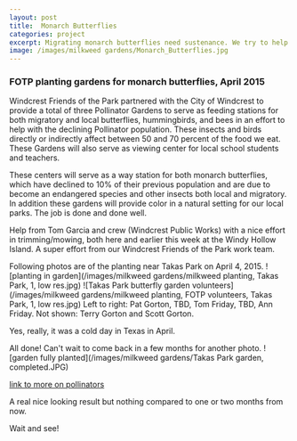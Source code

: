 ```yaml
---
layout: post
title:  Monarch Butterflies
categories: project
excerpt: Migrating monarch butterflies need sustenance. We try to help by planting milkweed gardens.
image: /images/milkweed gardens/Monarch_Butterflies.jpg
---
```


### FOTP planting gardens for monarch butterflies, April 2015

   Windcrest Friends of the Park partnered with the City of Windcrest to provide a total of three Pollinator Gardens to serve as feeding stations for both migratory and local butterflies, hummingbirds, and bees in an effort to help with the declining Pollinator population. These insects and birds directly or indirectly affect between 50 and 70 percent of the food we eat. These Gardens will also serve as viewing center for local school students and teachers.

   These centers will serve as a way station for both monarch butterflies, which have declined to 10% of their previous population and are due to become an endangered species and other insects both local and migratory. In addition these gardens will provide color in a natural setting for our local parks. The job is done and done well.  

   Help from Tom Garcia and crew (Windcrest Public Works) with a nice effort in trimming/mowing, both here and earlier this week at the Windy Hollow Island. A super effort from our Windcrest Friends of the Park work team.

Following photos are of the planting near Takas Park on April 4, 2015.
![planting in garden](/images/milkweed gardens/milkweed planting, Takas Park, 1, low res.jpg)
![Takas Park butterfly garden volunteers](/images/milkweed gardens/milkweed planting, FOTP volunteers, Takas Park, 1, low res.jpg)
Left to right: Pat Gorton, TBD, Tom Friday, TBD, Ann Friday. 
Not shown: Terry Gorton and Scott Gorton.

Yes, really, it was a cold day in Texas in April.

All done! Can't wait to come back in a few months for another photo.
![garden fully planted](/images/milkweed gardens/Takas Park garden, completed.JPG)

[link to more on pollinators](http://www.fws.gov/pollinators/)

A real nice looking result but nothing compared to one or two months from now.

Wait and see!
